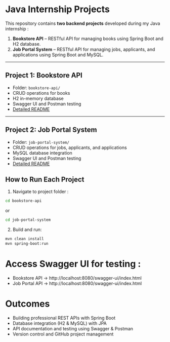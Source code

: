 # Java Internship Projects #

This repository contains **two backend projects** developed during my Java internship :

1. **Bookstore API** – RESTful API for managing books using Spring Boot and H2 database.  
2. **Job Portal System** – RESTful API for managing jobs, applicants, and applications using Spring Boot and MySQL.

---

## Project 1: Bookstore API

- Folder: `bookstore-api/`
- CRUD operations for books
- H2 in-memory database
- Swagger UI and Postman testing
- [Detailed README](./bookstore-api/README.md)

---

## Project 2: Job Portal System

- Folder: `job-portal-system/`
- CRUD operations for jobs, applicants, and applications
- MySQL database integration
- Swagger UI and Postman testing
- [Detailed README](./job-portal-system/README.md)

## How to Run Each Project

1. Navigate to project folder :
   
```bash
cd bookstore-api
```
or 

```bash
cd job-portal-system
```

2. Build and run:
   
```bash
mvn clean install
mvn spring-boot:run
```

# Access Swagger UI for testing : #

- Bookstore API → http://localhost:8080/swagger-ui/index.html
- Job Portal API → http://localhost:8080/swagger-ui/index.html

# Outcomes #

- Building professional REST APIs with Spring Boot
- Database integration (H2 & MySQL) with JPA
- API documentation and testing using Swagger & Postman
- Version control and GitHub project management
